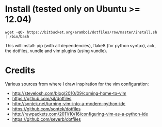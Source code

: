 Install (tested only on Ubuntu >= 12.04)
========================================

    wget -qO- https://bitbucket.org/aramboi/dotfiles/raw/master/install.sh | /bin/bash

This will install: pip (with all dependencies), flake8 (for python syntax), ack, the dotfiles, vundle and vim plugins (using vundle).

Credits
===

Various sources from where I draw inspiration for the vim configuration:

* http://stevelosh.com/blog/2010/09/coming-home-to-vim
* https://github.com/sjl/dotfiles
* http://sontek.net/turning-vim-into-a-modern-python-ide
* https://github.com/sontek/dotfiles
* http://rawpackets.com/2011/10/16/configuring-vim-as-a-python-ide
* https://github.com/severb/dotfiles